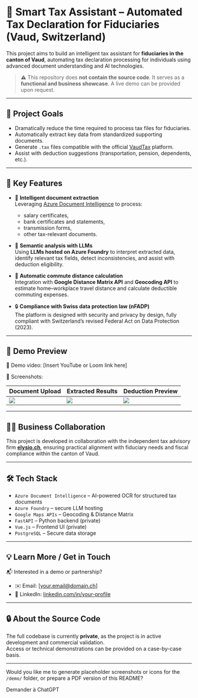 # 🧾 Smart Tax Assistant – Automated Tax Declaration for Fiduciaries (Vaud, Switzerland)

This project aims to build an intelligent tax assistant for **fiduciaries in the canton of Vaud**, automating tax declaration processing for individuals using advanced document understanding and AI technologies.

> ⚠️ This repository does **not contain the source code**. It serves as a **functional and business showcase**. A live demo can be provided upon request.

---

## 🚀 Project Goals

- Dramatically reduce the time required to process tax files for fiduciaries.
- Automatically extract key data from standardized supporting documents.
- Generate `.tax` files compatible with the official [VaudTax](https://www.vd.ch/themes/etat-droit-finances/impots/vaudtax/) platform.
- Assist with deduction suggestions (transportation, pension, dependents, etc.).

---

## 🧠 Key Features

- 📄 **Intelligent document extraction**  
  Leveraging [Azure Document Intelligence](https://learn.microsoft.com/en-us/azure/ai-services/document-intelligence/) to process:
  - salary certificates,
  - bank certificates and statements,
  - transmission forms,
  - other tax-relevant documents.

- 🤖 **Semantic analysis with LLMs**  
  Using **LLMs hosted on Azure Foundry** to interpret extracted data, identify relevant tax fields, detect inconsistencies, and assist with deduction eligibility.

- 📍 **Automatic commute distance calculation**  
  Integration with **Google Distance Matrix API** and **Geocoding API** to estimate home–workplace travel distance and calculate deductible commuting expenses.

- 🔒 **Compliance with Swiss data protection law (nFADP)**  
  The platform is designed with security and privacy by design, fully compliant with Switzerland’s revised Federal Act on Data Protection (2023).

---

## 🔗 Demo Preview

🎥 Demo video: [Insert YouTube or Loom link here]

📸 Screenshots:

| Document Upload | Extracted Results | Deduction Preview |
|------------------|-------------------|--------------------|
| ![](demo/screenshot_1.png) | ![](demo/screenshot_2.png) | ![](demo/screenshot_3.png) |

---

## 🧑‍💼 Business Collaboration

This project is developed in collaboration with the independent tax advisory firm [**elysio.ch**](https://elysio.ch/), ensuring practical alignment with fiduciary needs and fiscal compliance within the canton of Vaud.

---

## 🛠️ Tech Stack

- `Azure Document Intelligence` – AI-powered OCR for structured tax documents
- `Azure Foundry` – secure LLM hosting
- `Google Maps APIs` – Geocoding & Distance Matrix
- `FastAPI` – Python backend (private)
- `Vue.js` – Frontend UI (private)
- `PostgreSQL` – Secure data storage

---

## 💡 Learn More / Get in Touch

📬 Interested in a demo or partnership?

- ✉️ Email: [your.email@domain.ch]  
- 💼 LinkedIn: [linkedin.com/in/your-profile](https://linkedin.com/in/your-profile)

---

## 🔒 About the Source Code

The full codebase is currently **private**, as the project is in active development and commercial validation.  
Access or technical demonstrations can be provided on a case-by-case basis.

---

Would you like me to generate placeholder screenshots or icons for the `/demo/` folder, or prepare a PDF version of this README?








Demander à ChatGPT
